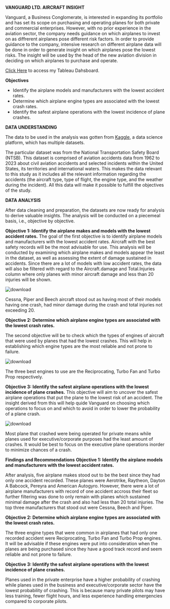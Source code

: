 **VANGUARD LTD. AIRCRAFT INSIGHT**

Vanguard, a Business Conglomerate, is interested in expanding its portfolio and has set its scope on purchasing and operating planes for both private and commercial enterprises. However, with no prior experience in the aviation sector, the company needs guidance on which airplanes to invest on as diffrerent airplanes pose different risk factors. In order to provide guidance to the company, intensive research on different airplane data will be done in order to generate insight on which airplanes pose the lowest risks. The insight will be used by the head of the new aviation division in deciding on which airplanes to purchase and operate.

[Click Here](https://public.tableau.com/app/profile/brian.arthur1141/viz/AIRCRAFTINSIGHT/Dashboard2) to access my Tableau Dahsboard.

**Objectives**

* Identify the airplane models and manufacturers with the lowest accident rates.
* Determine which airplane engine types are associated with the lowest crash rates.
* Identify the safest airplane operations with the lowest incidence of plane crashes.

**DATA UNDERSTANDING**

The data to be used in the analysis was gotten from [Kaggle](https://www.kaggle.com/datasets/khsamaha/aviation-accident-database-synopses), a data science platform, which has multiple datasets.

The particular dataset was from the National Transportation Safety Board (NTSB). This dataset is comprised of aviation accidents data from 1962 to 2023 about civil aviation accidents and selected incidents within the United States, its territories and international waters. This makes the data relevant to this study as it includes all the relevant information regarding the accidents (the aircraft type, type of flight, the engine type, and the weather during the incident). All this data will make it possible to fulfill the objectives of the study.

**DATA ANALYSIS**

After data cleaning and preparation, the datasets are now ready for analysis to derive valuable insights. The analysis will be conducted on a piecemeal basis, i.e., objective by objective.

**Objective 1: Identify the airplane makes and models with the lowest accident rates.**
The goal of the first objective is to identify airplane models and manufacturers with the lowest accident rates. Aircraft with the best safety records will be the most advisable for use. This analysis will be conducted by examining which airplane makes and models appear the least in the dataset, as well as assessing the extent of damage sustained in accidents.
 Since there are a lot of models with low accident rates, the data will also be filtered with regard to the Aircraft.damage and Total.Injuries column where only planes with minor aircraft damage and less than 20 injuries will be shown.

 
![download](https://github.com/user-attachments/assets/320c3425-df9a-461a-90c7-d99671c1d822)

Cessna, Piper and Beech aircraft stood out as having most of their models having one crash, had minor damage during the crash and total injuries not exceeding 20.

**Objective 2: Determine which airplane engine types are associated with the lowest crash rates.**

The second objective will be to check which the types of engines of aircraft that were used by planes that had the lowest crashes. This will help in establishing which engine types are the most reliable and not prone to failure.

![download](https://github.com/user-attachments/assets/1f4becdc-d0fb-44e0-8ba5-79ef38ea5822)

The three best engines to use are the Reciprocating, Turbo Fan and Turbo Prop respectively.

**Objective 3: Identify the safest airplane operations with the lowest incidence of plane crashes.**
This objective will aim to uncover the safest airplane operations that put the plane to the lowest risk of an accident. The insight derived from this will help quide Vanguard on choosing which operations to focus on and which to avoid in order to lower the probability of a plane crash.


![download](https://github.com/user-attachments/assets/ce5b7341-371f-4f8b-980b-911cdcab2121)

Most plane that crashed were being operated for private means while planes used for executive/corporate purposes had the least amount of crashes. It would be best to focus on the executive plane operations inorder to minimize chances of a crash.

**Findings and Recommendations**
**Objective 1: Identify the airplane models and manufacturers with the lowest accident rates.**

After analysis, five airplane makes stood out to be the best since they had only one accident recorded. These planes were Aerotrike, Raytheon, Dayton A Babcock, Pereyra and American Autogyro. However, there were a lot of airplane manufacturers with record of one accident accross their fleet so further filtering was done to only remain with planes which sustained minimal damage after the crash and also had less than 20 total injuries. The top three manufacturers that stood out were Cessna, Beech and Piper.

**Objective 2: Determine which airplane engine types are associated with the lowest crash rates.**

The three engine types that were common in airplanes that had only one recorded accident were Reciprocating, Turbo Fan and Turbo Prop engines. It will be advisable if these engines were put into consideration when the planes are being purchased since they have a good track record and seem reliable and not prone to failure. 

**Objective 3: Identify the safest airplane operations with the lowest incidence of plane crashes.**

Planes used in the private enterprise have a higher probability of crashing while planes used in the business and executive/corporate sector have the lowest probability of crashing. This is because many private pilots may have less training, fewer flight hours, and less experience handling emergencies compared to corporate pilots.
